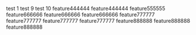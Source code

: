 test 1
test 9
test 10
feature444444
feature444444
feature555555
feature666666
feature666666
feature666666
feature777777
feature777777
feature777777
feature777777
feature888888
feature888888
feature888888
